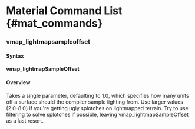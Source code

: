 # Material Command List {#mat_commands}

### vmap_lightmapsampleoffset
#### Syntax

**vmap_lightmapSampleOffset <float>**

#### Overview

Takes a single parameter, defaulting to 1.0, which specifies how many
units off a surface should the compiler sample lighting from. Use larger
values (2.0-8.0) if you're getting ugly splotches on lightmapped
terrain. Try to use filtering to solve splotches if possible, leaving
vmap_lightmapSampleOffset as a last resort.
